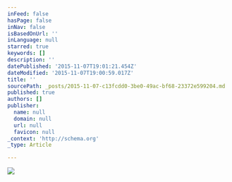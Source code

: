 ```yaml
---
inFeed: false
hasPage: false
inNav: false
isBasedOnUrl: ''
inLanguage: null
starred: true
keywords: []
description: ''
datePublished: '2015-11-07T19:01:21.454Z'
dateModified: '2015-11-07T19:00:59.017Z'
title: ''
sourcePath: _posts/2015-11-07-c13fcdd0-3be0-49ac-bf68-23372e599204.md
published: true
authors: []
publisher:
  name: null
  domain: null
  url: null
  favicon: null
_context: 'http://schema.org'
_type: Article

---
```

![](https://the-grid-user-content.s3-us-west-2.amazonaws.com/f4bcff92-d45d-4899-abf6-8515242a3468.jpg)